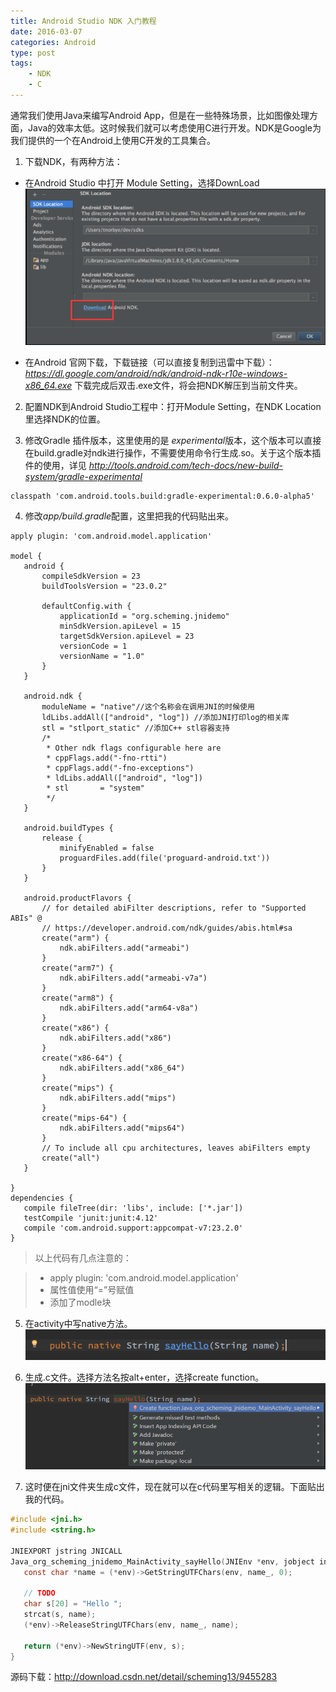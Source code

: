 ```yaml
---
title: Android Studio NDK 入门教程
date: 2016-03-07
categories: Android
type: post
tags:
    - NDK
    - C
---
```


通常我们使用Java来编写Android App，但是在一些特殊场景，比如图像处理方面，Java的效率太低。这时候我们就可以考虑使用C进行开发。NDK是Google为我们提供的一个在Android上使用C开发的工具集合。

<!--more-->

1. 下载NDK，有两种方法：

  - 在Android Studio 中打开 Module Setting，选择DownLoad
      ![AA](20160307_ndk_1.jpg)

  - 在Android 官网下载，下载链接（可以直接复制到迅雷中下载）：
  *https://dl.google.com/android/ndk/android-ndk-r10e-windows-x86_64.exe*
 下载完成后双击.exe文件，将会把NDK解压到当前文件夹。

2. 配置NDK到Android Studio工程中：打开Module Setting，在NDK Location里选择NDK的位置。

3. 修改Gradle 插件版本，这里使用的是 *experimental*版本，这个版本可以直接在build.gradle对ndk进行操作，不需要使用命令行生成.so。关于这个版本插件的使用，详见  *http://tools.android.com/tech-docs/new-build-system/gradle-experimental*

  ```
  classpath 'com.android.tools.build:gradle-experimental:0.6.0-alpha5'
  ```

4. 修改*app/build.gradle*配置，这里把我的代码贴出来。

  ```
  apply plugin: 'com.android.model.application'

  model {
     android {
         compileSdkVersion = 23
         buildToolsVersion = "23.0.2"

         defaultConfig.with {
             applicationId = "org.scheming.jnidemo"
             minSdkVersion.apiLevel = 15
             targetSdkVersion.apiLevel = 23
             versionCode = 1
             versionName = "1.0"
         }
     }

     android.ndk {
         moduleName = "native"//这个名称会在调用JNI的时候使用
         ldLibs.addAll(["android", "log"]) //添加JNI打印log的相关库
         stl = "stlport_static" //添加C++ stl容器支持
         /*
          * Other ndk flags configurable here are
          * cppFlags.add("-fno-rtti")
          * cppFlags.add("-fno-exceptions")
          * ldLibs.addAll(["android", "log"])
          * stl       = "system"
          */
     }

     android.buildTypes {
         release {
             minifyEnabled = false
             proguardFiles.add(file('proguard-android.txt'))
         }
     }

     android.productFlavors {
         // for detailed abiFilter descriptions, refer to "Supported ABIs" @
         // https://developer.android.com/ndk/guides/abis.html#sa
         create("arm") {
             ndk.abiFilters.add("armeabi")
         }
         create("arm7") {
             ndk.abiFilters.add("armeabi-v7a")
         }
         create("arm8") {
             ndk.abiFilters.add("arm64-v8a")
         }
         create("x86") {
             ndk.abiFilters.add("x86")
         }
         create("x86-64") {
             ndk.abiFilters.add("x86_64")
         }
         create("mips") {
             ndk.abiFilters.add("mips")
         }
         create("mips-64") {
             ndk.abiFilters.add("mips64")
         }
         // To include all cpu architectures, leaves abiFilters empty
         create("all")
     }

  }
  dependencies {
     compile fileTree(dir: 'libs', include: ['*.jar'])
     testCompile 'junit:junit:4.12'
     compile 'com.android.support:appcompat-v7:23.2.0'
  }

  ```

  > 以上代码有几点注意的：

  >  - apply plugin: 'com.android.model.application'
  >  - 属性值使用“=”号赋值
  >  - 添加了modle块

5. 在activity中写native方法。
![](20160307_ndk_2.jpg)

6. 生成.c文件。选择方法名按alt+enter，选择create function。
![](20160307_ndk_3.jpg)

7. 这时便在jni文件夹生成c文件，现在就可以在c代码里写相关的逻辑。下面贴出我的代码。

  ```C
  #include <jni.h>
  #include <string.h>

  JNIEXPORT jstring JNICALL
  Java_org_scheming_jnidemo_MainActivity_sayHello(JNIEnv *env, jobject instance, jstring name_) {
     const char *name = (*env)->GetStringUTFChars(env, name_, 0);

     // TODO
     char s[20] = "Hello ";
     strcat(s, name);
     (*env)->ReleaseStringUTFChars(env, name_, name);

     return (*env)->NewStringUTF(env, s);
  }
  ```

源码下载：http://download.csdn.net/detail/scheming13/9455283
